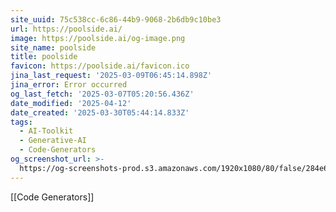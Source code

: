 ```yaml
---
site_uuid: 75c538cc-6c86-44b9-9068-2b6db9c10be3
url: https://poolside.ai/
image: https://poolside.ai/og-image.png
site_name: poolside
title: poolside
favicon: https://poolside.ai/favicon.ico
jina_last_request: '2025-03-09T06:45:14.898Z'
jina_error: Error occurred
og_last_fetch: '2025-03-07T05:20:56.436Z'
date_modified: '2025-04-12'
date_created: '2025-03-30T05:44:14.833Z'
tags:
  - AI-Toolkit
  - Generative-AI
  - Code-Generators
og_screenshot_url: >-
  https://og-screenshots-prod.s3.amazonaws.com/1920x1080/80/false/284e639fd4113edf40c0dfa044e29f462415d40178ee225fdfaa3d69b0737fd8.jpeg
---
```





























[[Code Generators]]
